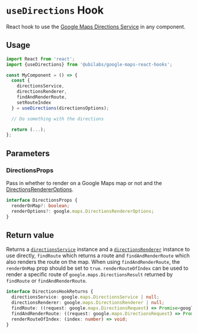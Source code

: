 # `useDirections` Hook

React hook to use the [Google Maps Directions Service](https://developers.google.com/maps/documentation/javascript/reference/directions) in any component.

## Usage

```jsx
import React from 'react';
import {useDirections} from '@ubilabs/google-maps-react-hooks';

const MyComponent = () => {
  const {
    directionsService,
    directionsRenderer,
    findAndRenderRoute,
    setRouteIndex
  } = useDirections(directionsOptions);

  // Do something with the directions

  return (...);
};
```

## Parameters

### DirectionsProps

Pass in whether to render on a Google Maps map or not and the [DirectionsRendererOptions](https://developers.google.com/maps/documentation/javascript/reference/directions#DirectionsRendererOptions).

```TypeScript
interface DirectionsProps {
  renderOnMap?: boolean;
  renderOptions?: google.maps.DirectionsRendererOptions;
}
```

## Return value

Returns a [`directionsService`](https://developers.google.com/maps/documentation/javascript/reference/directions#DirectionsService) instance and a [`directionsRenderer`](https://developers.google.com/maps/documentation/javascript/reference/directions#DirectionsRenderer) instance to use directly, `findRoute` which returns a route and `findAndRenderRoute` which also renders the route on the map. When using `findAndRenderRoute`, the `renderOnMap` prop should be set to `true`. `renderRouteOfIndex` can be used to render a specific route of `google.maps.DirectionsResult` returned by `findRoute` or `findAndRenderRoute`.

```TypeScript
interface DirectionsHookReturns {
  directionsService: google.maps.DirectionsService | null;
  directionsRenderer: google.maps.DirectionsRenderer | null;
  findRoute: ((request: google.maps.DirectionsRequest) => Promise<google.maps.DirectionsResult>) | null;
  findAndRenderRoute: ((request: google.maps.DirectionsRequest) => Promise<google.maps.DirectionsResult>) | null;
  renderRouteOfIndex: (index: number) => void;
}
```